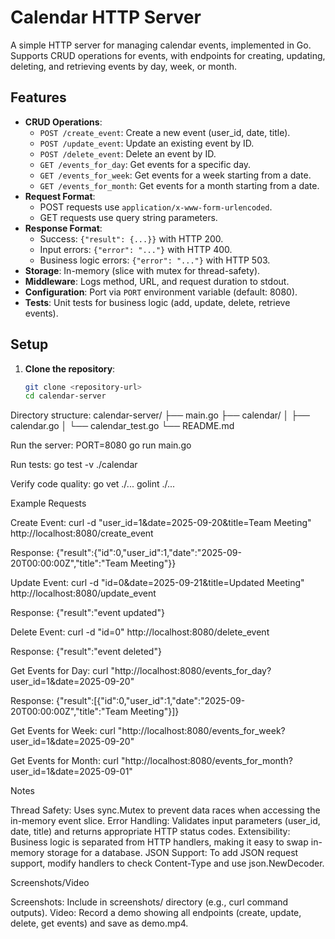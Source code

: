 # Calendar HTTP Server

A simple HTTP server for managing calendar events, implemented in Go. Supports CRUD operations for events, with endpoints for creating, updating, deleting, and retrieving events by day, week, or month.

## Features

- **CRUD Operations**:
  - `POST /create_event`: Create a new event (user_id, date, title).
  - `POST /update_event`: Update an existing event by ID.
  - `POST /delete_event`: Delete an event by ID.
  - `GET /events_for_day`: Get events for a specific day.
  - `GET /events_for_week`: Get events for a week starting from a date.
  - `GET /events_for_month`: Get events for a month starting from a date.
- **Request Format**:
  - POST requests use `application/x-www-form-urlencoded`.
  - GET requests use query string parameters.
- **Response Format**:
  - Success: `{"result": {...}}` with HTTP 200.
  - Input errors: `{"error": "..."}` with HTTP 400.
  - Business logic errors: `{"error": "..."}` with HTTP 503.
- **Storage**: In-memory (slice with mutex for thread-safety).
- **Middleware**: Logs method, URL, and request duration to stdout.
- **Configuration**: Port via `PORT` environment variable (default: 8080).
- **Tests**: Unit tests for business logic (add, update, delete, retrieve events).

## Setup

1. **Clone the repository**:
   ```bash
   git clone <repository-url>
   cd calendar-server


Directory structure:
calendar-server/
├── main.go
├── calendar/
│   ├── calendar.go
│   └── calendar_test.go
└── README.md


Run the server:
PORT=8080 go run main.go


Run tests:
go test -v ./calendar


Verify code quality:
go vet ./...
golint ./...



Example Requests

Create Event:
curl -d "user_id=1&date=2025-09-20&title=Team Meeting" http://localhost:8080/create_event

Response:
{"result":{"id":0,"user_id":1,"date":"2025-09-20T00:00:00Z","title":"Team Meeting"}}


Update Event:
curl -d "id=0&date=2025-09-21&title=Updated Meeting" http://localhost:8080/update_event

Response:
{"result":"event updated"}


Delete Event:
curl -d "id=0" http://localhost:8080/delete_event

Response:
{"result":"event deleted"}


Get Events for Day:
curl "http://localhost:8080/events_for_day?user_id=1&date=2025-09-20"

Response:
{"result":[{"id":0,"user_id":1,"date":"2025-09-20T00:00:00Z","title":"Team Meeting"}]}


Get Events for Week:
curl "http://localhost:8080/events_for_week?user_id=1&date=2025-09-20"


Get Events for Month:
curl "http://localhost:8080/events_for_month?user_id=1&date=2025-09-01"



Notes

Thread Safety: Uses sync.Mutex to prevent data races when accessing the in-memory event slice.
Error Handling: Validates input parameters (user_id, date, title) and returns appropriate HTTP status codes.
Extensibility: Business logic is separated from HTTP handlers, making it easy to swap in-memory storage for a database.
JSON Support: To add JSON request support, modify handlers to check Content-Type and use json.NewDecoder.

Screenshots/Video

Screenshots: Include in screenshots/ directory (e.g., curl command outputs).
Video: Record a demo showing all endpoints (create, update, delete, get events) and save as demo.mp4.


